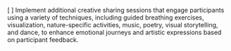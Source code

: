 [ ] Implement additional creative sharing sessions that engage participants using a variety of techniques, including guided breathing exercises, visualization, nature-specific activities, music, poetry, visual storytelling, and dance, to enhance emotional journeys and artistic expressions based on participant feedback.